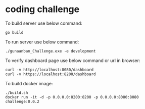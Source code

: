 # coding challenge

To build server use below command:
```
go build
```

To run server use below command:
```
./gunaanban_Challenge.exe -e development
```

To verify dashboard page use below command or url in browser:
```
curl -v http://localhost:8080/dashboard
curl -v https://localhost:8200/dashboard
```

To build docker image:
```
./build.sh
docker run -it -d -p 0.0.0.0:8200:8200 -p 0.0.0.0:8080:8080 challenge:0.0.2
```